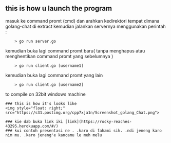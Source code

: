## this is how u launch the program
 masuk ke command promt (cmd) dan arahkan kedirektori tempat dimana golang-chat di extract
 kemudian jalankan servernya menggunakan perintah : 
``````
    > go run server.go
``````    
 kemudian buka lagi command promt baru( tanpa menghapus atau menghentikan command promt yang sebelumnya )
````````
    > go run client.go [username1]
````````
 kemudian buka lagi command promt yang lain
`````` 
    > go run client.go [username2]
``````
 to compile on 32bit windows machine
``` > GOOS=windows GOARCH=386 go build
### this is how it's looks like
<img style="float: right;" src="https://s31.postimg.org/cpp7xja1n/Screenshot_golang_Chat.png">

### kie dab buka link iki [link](https://rocky-reaches-43295.herokuapp.com/#/)
### kui contoh presentasi ne . .karo di fahami sik. .ndi jeneng karo nim mu. .karo jeneng'e kancamu le meh melu
